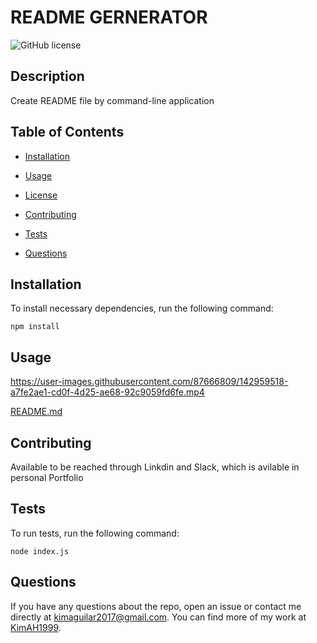 # README GERNERATOR
![GitHub license](https://img.shields.io/badge/license-None/N/a-blue.svg)

## Description

Create README file by command-line application

## Table of Contents 

* [Installation](#installation)

* [Usage](#usage)

* [License](#license)

* [Contributing](#contributing)

* [Tests](#tests)

* [Questions](#questions)

## Installation

To install necessary dependencies, run the following command:

```
npm install
```

## Usage



https://user-images.githubusercontent.com/87666809/142959518-a7fe2ae1-cd0f-4d25-ae68-92c9059fd6fe.mp4

[README.md](https://github.com/KimAH1999/README-Generator/files/7585351/README.md)

  
## Contributing

Available to be reached through Linkdin and Slack, which is avilable in personal Portfolio

## Tests

To run tests, run the following command:

```
node index.js
```

## Questions

If you have any questions about the repo, open an issue or contact me directly at kimaguilar2017@gmail.com. You can find more of my work at [KimAH1999](https://github.com/KimAH1999/).

